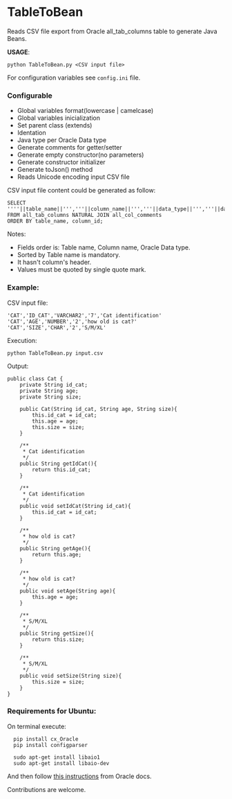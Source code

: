 # TableToBean
Reads CSV file export from Oracle all_tab_columns table to generate Java Beans.

**USAGE**:

```
python TableToBean.py <CSV input file>
```

For configuration variables see ```config.ini``` file.

### Configurable
- Global variables format(lowercase | camelcase)
- Global variables inicialization
- Set parent class (extends)
- Identation
- Java type per Oracle Data type
- Generate comments for getter/setter
- Generate empty constructor(no parameters)
- Generate constructor initializer
- Generate toJson() method
- Reads Unicode encoding input CSV file

CSV input file content could be generated as follow:

```
SELECT ''''||table_name||''','''||column_name||''','''||data_type||''','''||data_length||''','''||comments||''''
FROM all_tab_columns NATURAL JOIN all_col_comments
ORDER BY table_name, column_id;
```

Notes:
  - Fields order is: Table name, Column name, Oracle Data type.
  - Sorted by Table name is mandatory.
  - It hasn't column's header.
  - Values must be quoted by single quote mark.

### Example:

CSV input file:
```
'CAT','ID_CAT','VARCHAR2','7','Cat identification'
'CAT','AGE','NUMBER','2','how old is cat?'
'CAT','SIZE','CHAR','2','S/M/XL'
```

Execution:
```
python TableToBean.py input.csv
```

Output:
```
public class Cat {
	private String id_cat;
	private String age;
	private String size;

	public Cat(String id_cat, String age, String size){
		this.id_cat = id_cat;
		this.age = age;
		this.size = size;
	}

	/**
	 * Cat identification
	 */
	public String getIdCat(){
		return this.id_cat;
	}

	/**
	 * Cat identification
	 */
	public void setIdCat(String id_cat){
		this.id_cat = id_cat;
	}

	/**
	 * how old is cat?
	 */
	public String getAge(){
		return this.age;
	}

	/**
	 * how old is cat?
	 */
	public void setAge(String age){
		this.age = age;
	}

	/**
	 * S/M/XL
	 */
	public String getSize(){
		return this.size;
	}

	/**
	 * S/M/XL
	 */
	public void setSize(String size){
		this.size = size;
	}
}
```

### Requirements for Ubuntu:

On terminal execute:
```
  pip install cx_Oracle
  pip install configparser
  
  sudo apt-get install libaio1
  sudo apt-get install libaio-dev
```

And then follow [this instructions](https://oracle.github.io/odpi/doc/installation.html#linux) from Oracle docs.



Contributions are welcome.

